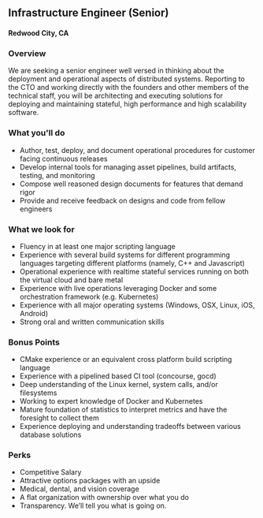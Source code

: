 ## Infrastructure Engineer (Senior)
#### Redwood City, CA

### Overview
We are seeking a senior engineer well versed in thinking about the deployment and operational aspects of distributed systems. Reporting to the CTO and working directly with the founders and other members of the technical staff, you will be architecting and executing solutions for deploying and maintaining stateful, high ­performance and high ­scalability software.

### What you'll do
+ Author, test, deploy, and document operational procedures for customer facing continuous releases  
+ Develop internal tools for managing asset pipelines, build artifacts, testing, and monitoring  
+ Compose well­ reasoned design documents for features that demand rigor   
+ Provide and receive feedback on designs and code from fellow engineers

### What we look for
+ Fluency in at least one major scripting language
+ Experience with several build systems for different programming languages targeting different platforms (namely, C++ and Javascript)
+ Operational experience with real­time stateful services running on both the virtual cloud and bare metal
+ Experience with live operations leveraging Docker and some orchestration framework (e.g. Kubernetes)
+ Experience with all major operating systems (Windows, OSX, Linux, iOS, Android)
+ Strong oral and written communication skills

### Bonus Points
+ CMake experience or an equivalent cross­ platform build scripting language
+ Experience with a pipelined based CI tool (concourse, gocd) 
+ Deep understanding of the Linux kernel, system calls, and/or filesystems  
+ Working to expert knowledge of Docker and Kubernetes
+ Mature foundation of statistics to interpret metrics and have the foresight to collect them 
+ Experience deploying and understanding tradeoffs between various database solutions

### Perks
+ Competitive Salary
+ Attractive options packages with an upside 
+ Medical, dental, and vision coverage 
+ A flat organization with ownership over what you do  
+ Transparency. We’ll tell you what is going on.


